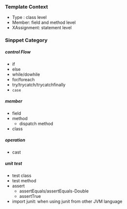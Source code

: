 ### Template Context

- Type : class level
- Member: field and method level
- XAssignment: statement level


### Sinppet Category


##### control Flow
- if
- else
- while/dowhile
- for/foreach
- try/trycatch/trycatchfinally
- ```case```


##### member
- field
- method
  - dispatch method
- class

##### operation
- cast

##### unit test
- test class
- test method
- assert
  - assertEquals/assertEquals-Double
  - assertTrue
- import junit: when using junit from other JVM language

